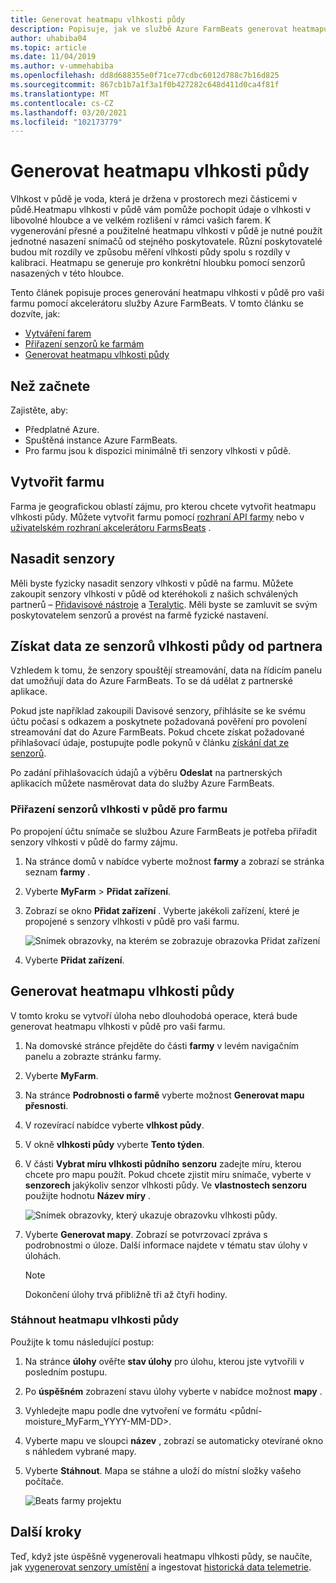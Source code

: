 ```yaml
---
title: Generovat heatmapu vlhkosti půdy
description: Popisuje, jak ve službě Azure FarmBeats generovat heatmapu vlhkosti v půdě.
author: uhabiba04
ms.topic: article
ms.date: 11/04/2019
ms.author: v-ummehabiba
ms.openlocfilehash: dd8d688355e0f71ce77cdbc6012d788c7b16d825
ms.sourcegitcommit: 867cb1b7a1f3a1f0b427282c648d411d0ca4f81f
ms.translationtype: MT
ms.contentlocale: cs-CZ
ms.lasthandoff: 03/20/2021
ms.locfileid: "102173779"
---
```

# <a name="generate-soil-moisture-heatmap"></a>Generovat heatmapu vlhkosti půdy

Vlhkost v půdě je voda, která je držena v prostorech mezi částicemi v půdě.Heatmapu vlhkosti v půdě vám pomůže pochopit údaje o vlhkosti v libovolné hloubce a ve velkém rozlišení v rámci vašich farem. K vygenerování přesné a použitelné heatmapu vlhkosti v půdě je nutné použít jednotné nasazení snímačů od stejného poskytovatele. Různí poskytovatelé budou mít rozdíly ve způsobu měření vlhkosti půdy spolu s rozdíly v kalibraci. Heatmapu se generuje pro konkrétní hloubku pomocí senzorů nasazených v této hloubce.

Tento článek popisuje proces generování heatmapu vlhkosti v půdě pro vaši farmu pomocí akcelerátoru služby Azure FarmBeats. V tomto článku se dozvíte, jak:

- [Vytváření farem](#create-a-farm)
- [Přiřazení senzorů ke farmám](#get-soil-moisture-sensor-data-from-partner)
- [Generovat heatmapu vlhkosti půdy](#generate-soil-moisture-heatmap)

## <a name="before-you-begin"></a>Než začnete

Zajistěte, aby:  

- Předplatné Azure.
- Spuštěná instance Azure FarmBeats.
- Pro farmu jsou k dispozici minimálně tři senzory vlhkosti v půdě.

## <a name="create-a-farm"></a>Vytvořit farmu

Farma je geografickou oblastí zájmu, pro kterou chcete vytvořit heatmapu vlhkosti půdy. Můžete vytvořit farmu pomocí [rozhraní API farmy](https://aka.ms/FarmBeatsDatahubSwagger) nebo v [uživatelském rozhraní akcelerátoru FarmsBeats](manage-farms-in-azure-farmbeats.md#create-farms) .

## <a name="deploy-sensors"></a>Nasadit senzory

Měli byste fyzicky nasadit senzory vlhkosti v půdě na farmu. Můžete zakoupit senzory vlhkosti v půdě od kteréhokoli z našich schválených partnerů – [Přidavisové nástroje](https://www.davisinstruments.com/product/enviromonitor-gateway/) a [Teralytic](https://teralytic.com/). Měli byste se zamluvit se svým poskytovatelem senzorů a provést na farmě fyzické nastavení.

## <a name="get-soil-moisture-sensor-data-from-partner"></a>Získat data ze senzorů vlhkosti půdy od partnera

Vzhledem k tomu, že senzory spouštějí streamování, data na řídicím panelu dat umožňují data do Azure FarmBeats. To se dá udělat z partnerské aplikace.

Pokud jste například zakoupili Davisové senzory, přihlásíte se ke svému účtu počasí s odkazem a poskytnete požadovaná pověření pro povolení streamování dat do Azure FarmBeats. Pokud chcete získat požadované přihlašovací údaje, postupujte podle pokynů v článku [získání dat ze senzorů](get-sensor-data-from-sensor-partner.md#get-sensor-data-from-sensor-partners).

Po zadání přihlašovacích údajů a výběru **Odeslat** na partnerských aplikacích můžete nasměrovat data do služby Azure FarmBeats.

### <a name="assign-soil-moisture-sensors-to-the-farm"></a>Přiřazení senzorů vlhkosti v půdě pro farmu

Po propojení účtu snímače se službou Azure FarmBeats je potřeba přiřadit senzory vlhkosti v půdě do farmy zájmu.

1.  Na stránce domů v nabídce vyberte možnost **farmy** a zobrazí se stránka seznam **farmy** .
2.  Vyberte **MyFarm**  >  **Přidat zařízení**.
3.  Zobrazí se okno **Přidat zařízení** . Vyberte jakékoli zařízení, které je propojené s senzory vlhkosti v půdě pro vaši farmu.

    ![Snímek obrazovky, na kterém se zobrazuje obrazovka Přidat zařízení](./media/get-sensor-data-from-sensor-partner/add-devices-1.png)

4. Vyberte **Přidat zařízení**.     

## <a name="generate-soil-moisture-heatmap"></a>Generovat heatmapu vlhkosti půdy

V tomto kroku se vytvoří úloha nebo dlouhodobá operace, která bude generovat heatmapu vlhkosti v půdě pro vaši farmu.

1.  Na domovské stránce přejděte do části **farmy** v levém navigačním panelu a zobrazte stránku farmy.
2.  Vyberte **MyFarm**.
3.  Na stránce **Podrobnosti o farmě** vyberte možnost **Generovat mapu přesnosti**.
4.  V rozevírací nabídce vyberte **vlhkost půdy**.
5.  V okně **vlhkosti půdy** vyberte **Tento týden**.
6.  V části **Vybrat míru vlhkosti půdního** **senzoru** zadejte míru, kterou chcete pro mapu použít.
    Pokud chcete zjistit míru snímače, vyberte v **senzorech** jakýkoliv senzor vlhkosti půdy. Ve **vlastnostech senzoru** použijte hodnotu **Název míry** .

    ![Snímek obrazovky, který ukazuje obrazovku vlhkosti půdy.](./media/get-sensor-data-from-sensor-partner/soil-moisture-1.png)


7.  Vyberte **Generovat mapy**.
    Zobrazí se potvrzovací zpráva s podrobnostmi o úloze. Další informace najdete v tématu stav úlohy v úlohách.

    >[!NOTE]
    > Dokončení úlohy trvá přibližně tři až čtyři hodiny.

### <a name="download-the-soil-moisture-heatmap"></a>Stáhnout heatmapu vlhkosti půdy

Použijte k tomu následující postup:

1. Na stránce **úlohy** ověřte **stav úlohy** pro úlohu, kterou jste vytvořili v posledním postupu.
2. Po **úspěšném** zobrazení stavu úlohy vyberte v nabídce možnost **mapy** .
3. Vyhledejte mapu podle dne vytvoření ve formátu <půdní-moisture_MyFarm_YYYY-MM-DD>.
4. Vyberte mapu ve sloupci **název** , zobrazí se automaticky otevírané okno s náhledem vybrané mapy.
5. Vyberte **Stáhnout**. Mapa se stáhne a uloží do místní složky vašeho počítače.

    ![Beats farmy projektu](./media/get-sensor-data-from-sensor-partner/download-soil-moisture-map-1.png)

## <a name="next-steps"></a>Další kroky

Teď, když jste úspěšně vygenerovali heatmapu vlhkosti půdy, se naučíte, jak [vygenerovat senzory umístění](generate-maps-in-azure-farmbeats.md#sensor-placement-map) a ingestovat [historická data telemetrie](ingest-historical-telemetry-data-in-azure-farmbeats.md). 
